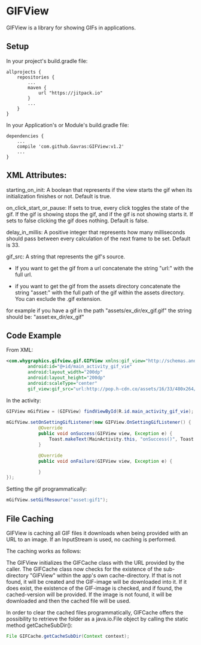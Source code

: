 # GIFView
GIFView is a library for showing GIFs in applications.

## Setup

In your project's build.gradle file:
```
allprojects {
    repositories {
        ...
        maven { 
            url "https://jitpack.io"
        }
        ...
    }
}
```
In your Application's or Module's build.gradle file:
```
dependencies {
    ...
    compile 'com.github.Gavras:GIFView:v1.2'
    ...
}
```
## XML Attributes:
 
 starting_on_init:
 A boolean that represents if the view starts the gif
 when its initialization finishes or not. Default is true.
 
 on_click_start_or_pause:
 If sets to true, every click toggles the state of the gif.
 If the gif is showing stops the gif, and if the gif is not showing starts it.
 If sets to false clicking the gif does nothing. Default is false.
 
 delay_in_millis:
 A positive integer that represents how many milliseconds
 should pass between every calculation of the next frame to be set. Default is 33.
 
 gif_src:
 A string that represents the gif's source.
 
 - If you want to get the gif from a url
 concatenate the string "url:" with the full url.
 
 - if you want to get the gif from the assets directory
 concatenate the string "asset:" with the full path of the gif
 within the assets directory. You can exclude the .gif extension.
 
 for example if you have a gif in the path "assets/ex_dir/ex_gif.gif"
 the string should be: "asset:ex_dir/ex_gif"

## Code Example

From XML:
```xml
<com.whygraphics.gifview.gif.GIFView xmlns:gif_view="http://schemas.android.com/apk/res-auto"
        android:id="@+id/main_activity_gif_vie"
        android:layout_width="200dp"
        android:layout_height="200dp"
        android:scaleType="center"
        gif_view:gif_src="url:http://pop.h-cdn.co/assets/16/33/480x264/gallery-1471381857-gif-season-2.gif" />
```

In the activity:
```java
GIFView mGifView = (GIFView) findViewById(R.id.main_activity_gif_vie);
        
mGifView.setOnSettingGifListener(new GIFView.OnSettingGifListener() {
            @Override
            public void onSuccess(GIFView view, Exception e) {
                Toast.makeText(MainActivity.this, "onSuccess()", Toast.LENGTH_SHORT).show();
            }

            @Override
            public void onFailure(GIFView view, Exception e) {

            }
});
```

Setting the gif programmatically:
```java
mGifView.setGifResource("asset:gif1");
```

## File Caching

GIFView is caching all GIF files it downloads when being provided with an URL to an image. If an
InputStream is used, no caching is performed.

The caching works as follows:

The GIFView initializes the GIFCache class with the URL provided by the caller. The GIFCache
class now checks for the existence of the sub-directory "GIFView" within the app's own
cache-directory. If that is not found, it will be created and the GIF-image will be downloaded
into it. If it does exist, the existence of the GIF-image is checked, and if found, the
cached-version will be provided. If the image is not found, it will be downloaded and then the
cached file will be used.

In order to clear the cached files programmatically, GIFCache offers the possibility to retrieve
the folder as a java.io.File object by calling the static method getCacheSubDir():

```java
File GIFCache.getCacheSubDir(Context context);
```

